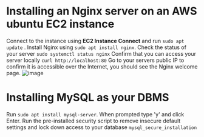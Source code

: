 # Installing an Nginx server on an AWS ubuntu EC2 instance
Connect to the instance using **EC2 Instance Connect** and run `sudo apt update` .
Install Nginx using `sudo apt install nginx`.
Check the status of your server `sudo systemctl status nginx`
Confirm that you can access your server locally `curl http://localhost:80`
Go to your servers public IP to confirm it is accessible over the Internet, you should see the Nginx welcome page.
![image](https://user-images.githubusercontent.com/43571838/130370713-0727ac0b-b6a6-49b3-8918-6d06466e95b4.png)

# Installing MySQL as your DBMS
Run `sudo apt install mysql-server`. When prompted type 'y' and click Enter.
Run the pre-installed security script to remove insecure default settings and lock down access to your database `mysql_secure_installation`

